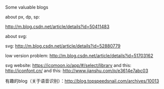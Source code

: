 Some valuable blogs

about px, dp, sp:

http://m.blog.csdn.net/article/details?id=50411483

about svg:

svg: http://m.blog.csdn.net/article/details?id=52880779

low version problem: http://m.blog.csdn.net/article/details?id=51703162

svg website: https://icomoon.io/app/#/select/library
and this: http://iconfont.cn/
and this: http://www.jianshu.com/p/e3614e7abc03

有趣的blog（关于语音识别）：http://blog.topspeedsnail.com/archives/10013
